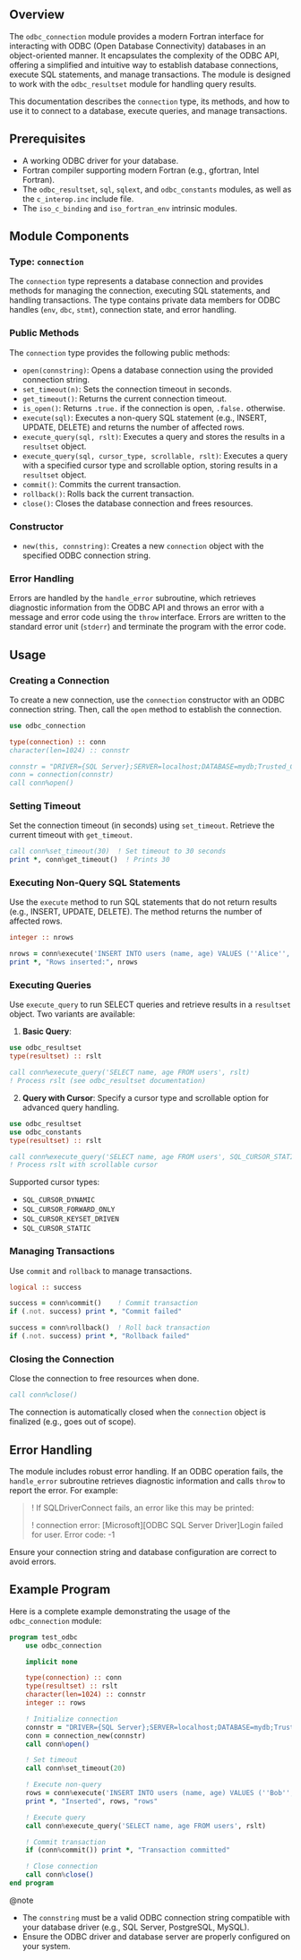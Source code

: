 ## Overview

The `odbc_connection` module provides a modern Fortran interface for interacting with ODBC (Open Database Connectivity) databases in an object-oriented manner. It encapsulates the complexity of the ODBC API, offering a simplified and intuitive way to establish database connections, execute SQL statements, and manage transactions. The module is designed to work with the `odbc_resultset` module for handling query results.

This documentation describes the `connection` type, its methods, and how to use it to connect to a database, execute queries, and manage transactions.

## Prerequisites

- A working ODBC driver for your database.
- Fortran compiler supporting modern Fortran (e.g., gfortran, Intel Fortran).
- The `odbc_resultset`, `sql`, `sqlext`, and `odbc_constants` modules, as well as the `c_interop.inc` include file.
- The `iso_c_binding` and `iso_fortran_env` intrinsic modules.

## Module Components

### Type: `connection`

The `connection` type represents a database connection and provides methods for managing the connection, executing SQL statements, and handling transactions. The type contains private data members for ODBC handles (`env`, `dbc`, `stmt`), connection state, and error handling.

### Public Methods

The `connection` type provides the following public methods:

- `open(connstring)`: Opens a database connection using the provided connection string.
- `set_timeout(n)`: Sets the connection timeout in seconds.
- `get_timeout()`: Returns the current connection timeout.
- `is_open()`: Returns `.true.` if the connection is open, `.false.` otherwise.
- `execute(sql)`: Executes a non-query SQL statement (e.g., INSERT, UPDATE, DELETE) and returns the number of affected rows.
- `execute_query(sql, rslt)`: Executes a query and stores the results in a `resultset` object.
- `execute_query(sql, cursor_type, scrollable, rslt)`: Executes a query with a specified cursor type and scrollable option, storing results in a `resultset` object.
- `commit()`: Commits the current transaction.
- `rollback()`: Rolls back the current transaction.
- `close()`: Closes the database connection and frees resources.

### Constructor

- `new(this, connstring)`: Creates a new `connection` object with the specified ODBC connection string.

### Error Handling

Errors are handled by the `handle_error` subroutine, which retrieves diagnostic information from the ODBC API and throws an error with a message and error code using the `throw` interface. Errors are written to the standard error unit (`stderr`) and terminate the program with the error code.

## Usage

### Creating a Connection

To create a new connection, use the `connection` constructor with an ODBC connection string. Then, call the `open` method to establish the connection.

```fortran
use odbc_connection

type(connection) :: conn
character(len=1024) :: connstr

connstr = "DRIVER={SQL Server};SERVER=localhost;DATABASE=mydb;Trusted_Connection=yes;"
conn = connection(connstr)
call conn%open()
```

### Setting Timeout

Set the connection timeout (in seconds) using `set_timeout`. Retrieve the current timeout with `get_timeout`.

```fortran
call conn%set_timeout(30)  ! Set timeout to 30 seconds
print *, conn%get_timeout()  ! Prints 30
```

### Executing Non-Query SQL Statements

Use the `execute` method to run SQL statements that do not return results (e.g., INSERT, UPDATE, DELETE). The method returns the number of affected rows.

```fortran
integer :: nrows

nrows = conn%execute('INSERT INTO users (name, age) VALUES (''Alice'', 30)')
print *, "Rows inserted:", nrows
```

### Executing Queries

Use `execute_query` to run SELECT queries and retrieve results in a `resultset` object. Two variants are available:

1. **Basic Query**:
```fortran
use odbc_resultset
type(resultset) :: rslt

call conn%execute_query('SELECT name, age FROM users', rslt)
! Process rslt (see odbc_resultset documentation)
```

2. **Query with Cursor**:
Specify a cursor type and scrollable option for advanced query handling.
```fortran
use odbc_resultset
use odbc_constants
type(resultset) :: rslt

call conn%execute_query('SELECT name, age FROM users', SQL_CURSOR_STATIC, .true., rslt)
! Process rslt with scrollable cursor
```

   Supported cursor types:
   - `SQL_CURSOR_DYNAMIC`
   - `SQL_CURSOR_FORWARD_ONLY`
   - `SQL_CURSOR_KEYSET_DRIVEN`
   - `SQL_CURSOR_STATIC`

### Managing Transactions

Use `commit` and `rollback` to manage transactions.

```fortran
logical :: success

success = conn%commit()    ! Commit transaction
if (.not. success) print *, "Commit failed"

success = conn%rollback()  ! Roll back transaction
if (.not. success) print *, "Rollback failed"
```

### Closing the Connection

Close the connection to free resources when done.

```fortran
call conn%close()
```

The connection is automatically closed when the `connection` object is finalized (e.g., goes out of scope).

## Error Handling

The module includes robust error handling. If an ODBC operation fails, the `handle_error` subroutine retrieves diagnostic information and calls `throw` to report the error. For example:

> ! If SQLDriverConnect fails, an error like this may be printed:
> 
> ! connection error: [Microsoft][ODBC SQL Server Driver]Login failed for user. Error code: -1


Ensure your connection string and database configuration are correct to avoid errors.

## Example Program

Here is a complete example demonstrating the usage of the `odbc_connection` module:

```fortran
program test_odbc
    use odbc_connection

    implicit none

    type(connection) :: conn
    type(resultset) :: rslt
    character(len=1024) :: connstr
    integer :: rows

    ! Initialize connection
    connstr = "DRIVER={SQL Server};SERVER=localhost;DATABASE=mydb;Trusted_Connection=yes;"
    conn = connection_new(connstr)
    call conn%open()

    ! Set timeout
    call conn%set_timeout(20)

    ! Execute non-query
    rows = conn%execute('INSERT INTO users (name, age) VALUES (''Bob'', 25)')
    print *, "Inserted", rows, "rows"

    ! Execute query
    call conn%execute_query('SELECT name, age FROM users', rslt)

    ! Commit transaction
    if (conn%commit()) print *, "Transaction committed"

    ! Close connection
    call conn%close()
end program
```

@note
- The `connstring` must be a valid ODBC connection string compatible with your database driver (e.g., SQL Server, PostgreSQL, MySQL).
- Ensure the ODBC driver and database server are properly configured on your system.